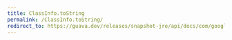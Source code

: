 ```yaml
---
title: ClassInfo.toString
permalink: /ClassInfo.toString/
redirect_to: https://guava.dev/releases/snapshot-jre/api/docs/com/google/common/reflect/ClassPath.ClassInfo.html#toString--
---
```

